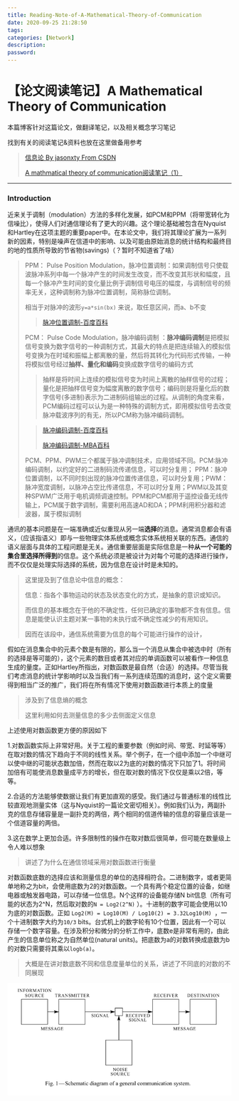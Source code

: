 ```yaml
---
title: Reading-Note-of-A-Mathematical-Theory-of-Communication
date: 2020-09-25 21:28:50
tags:
categories: [Network]
description:
password:
---
```






# 【论文阅读笔记】A Mathematical Theory of Communication





本篇博客针对这篇论文，做翻译笔记，以及相关概念学习笔记



找到有关的阅读笔记&资料也放在这里做备用参考

> [信息论 By jasonxty From CSDN](https://blog.csdn.net/xtydtc/category_6388781.html)
>
> [A mathmatical theory of communication阅读笔记（1）](https://blog.csdn.net/xtydtc/article/details/77645337)



------



### Introduction

近来关于调制（modulation）方法的多样化发展，如PCM和PPM（将带宽转化为信噪比），使得人们对通信理论有了更大的兴趣。这个理论基础被包含在Nyquist和Hartley在这项主题的重要paper中。在本论文中，我们将其理论扩展为一系列新的因素，特别是噪声在信道中的影响、以及可能由原始消息的统计结构和最终目的地的性质所导致的节省物(savings)（？暂时不知道省了啥）



> PPM： Pulse Position Modulation，脉冲位置调制：如果调制信号只使载波脉冲系列中每一个脉冲产生的时间发生改变，而不改变其形状和幅度，且每一个脉冲产生时间的变化量比例于调制信号电压的幅度，与调制信号的频率无关，这种调制称为脉冲位置调制，简称脉位调制。
>
> 相当于对脉冲的波形`y=a*sin(bx)` 来说，取任意区间，而a、b不变
>
> > [脉冲位置调制-百度百科](https://baike.baidu.com/item/%E8%84%89%E5%86%B2%E4%BD%8D%E7%BD%AE%E8%B0%83%E5%88%B6/5923661?fromtitle=ppm&fromid=22311665)
>
> PCM： Pulse Code Modulation，脉冲编码调制 ：**脉冲编码调制**是把模拟信号变换为数字信号的一种调制方式，其最大的特点是把连续输入的模拟信号变换为在时域和振幅上都离散的量，然后将其转化为代码形式传输，一种将模拟信号经过**抽样、量化和编码**变换成数字信号的编码方式
>
> > 抽样是将时间上连续的模拟信号变为时间上离散的抽样信号的过程；量化是把抽样信号变为幅度离散的数字信号；编码则是将量化后的数字信号(多进制)表示为二进制码组输出的过程。从调制的角度来看，PCM编码过程可以认为是一种特殊的调制方式，即用模拟信号去改变脉冲载波序列的有无，所以PCM称为脉冲编码调制。
>
> 
>
> > [脉冲编码调制-百度百科](https://baike.baidu.com/item/PCM/1568054?fr=aladdin)
> >
> > [脉冲编码调制-MBA百科](https://wiki.mbalib.com/wiki/%E8%84%89%E5%86%B2%E7%BC%96%E7%A0%81%E8%B0%83%E5%88%B6)
>
> PCM、PPM、PWM三个都属于脉冲调制技术，应用领域不同。PCM:脉冲编码调制，以约定好的二进制码流传递信息，可以时分复用； PPM：脉冲位置调制，以不同时刻出现的脉冲位置传递信息，可以时分复用；PWM：脉冲宽度调制，以脉冲占空比传递信息，不可以时分复用；PWM以及其变种SPWM广泛用于电机调频调速控制。PPM和PCM都用于遥控设备无线传输上，PCM属于数字调制，需要利用高速AD和DA；PPM利用积分器和滤波器，属于模拟调制



通讯的基本问题是在一端准确或近似重现从另一端**选择**的消息。通常消息都会有语义，（应该指语义）即与一些物理实体系统或概念实体系统相关联的东西。通信的语义层面与具体的工程问题是无关。通信重要层面是实际信息是一种**从一个可能的集合里选择所得到**的信息。这个系统必须是被设计为对每个可能的选择进行操作，而不仅仅是处理实际选择的系统，因为信息在设计时是未知的。



> 这里提及到了信息论中信息的概念：
>
> 信息：指各个事物运动的状态及状态变化的方式，是抽象的意识或知识。
>
> 而信息的基本概念在于他的不确定性，任何已确定的事物都不含有信息。信息是能使认识主题对某一事物的未执行或不确定性减少的有用知识。
>
> 因而在该段中，通信系统需要为信息的每个可能进行操作的设计，



假如在消息集合中的元素个数是有限的，那么当一个消息从集合中被选中时（所有的选择是等可能的），这个元素的数目或者其对应的单调函数可以被看作一种信息生成的量度。正如Hartley所指出，对数函数是最自然（合适）的选择。尽管当我们考虑消息的统计学影响时以及当我们有一系列连续范围的消息时，这个定义需要得到相当广泛的推广，我们将在所有情况下使用对数函数进行本质上的度量

> 涉及到了信息熵的概念
>
> 这里利用如何去测量信息的多少去侧面定义信息



上述使用对数函数更方便的原因如下

1.对数函数实际上非常好用。关于工程的重要参数（例如时间、带宽、时延等等）在取对数的情况下趋向于不同的线性关系。举个例子，在一个组中添加一个中继可以使中继的可能状态数加倍，然而在取以2为底的对数的情况下只加了1。将时间加倍有可能使消息数量成平方的增长，但在取对数的情况下仅仅是乘以2倍，等等。

2.合适的方法能够使数据让我们有更加直观的感受。我们通过与普通标准的线性比较直观地测量实体（这与Nyquist的一篇论文密切相关）。例如我们认为，两副扑克的信息存储容量是一副扑克的两倍，两个相同的信道传输的信息的容量应该是一个信道容量的两倍。

3.这在数学上更加合适。许多限制性的操作在取对数后很简单，但可能在数量级上令人难以想象

> 讲述了为什么在通信领域采用对数函数进行衡量



对数函数底数的选择应该和测量信息的单位的选择相符合。二进制数字，或者更简单地称之为bit，会使用底数为2的对数函数。一个具有两个稳定位置的设备，如继电器或触发器电路，可以存储一位信息。N个这样的设备能存储N bit信息（所有可能的状态为2^N，然后取对数的`N = Log2(2^N)` ）。十进制的数字可能会使用以10为底的对数函数。正如 `Log2(M) = Log10(M) / Log10(2) = 3.32Log10(M) `，一个十进制数字大约为`10/3` bits。台式机上的数字轮有10个位置，因此有一个可以存储一个数字容量。在涉及积分和微分的分析工作中，底数e是非常有用的，由此产生的信息单位称之为自然单位(natural units)。把底数为a的对数转换成底数为b的对数只需要将其乘以`logb(a)`。

> 大概是在讲对数底数不同和信息度量单位的关系，讲述了不同底的对数的不同展现



![](Reading-Note-of-A-Mathematical-Theory-of-Communication/A_General_Communication_System.png)



